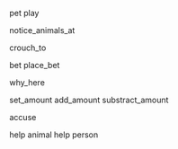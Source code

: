 pet
play

notice_animals_at

crouch_to

bet
place_bet

why_here

set_amount
add_amount
substract_amount

accuse

help animal
help person
